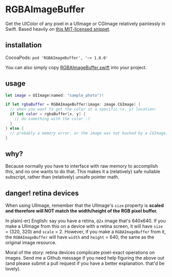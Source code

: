 # RGBAImageBuffer

Get the UIColor of any pixel in a UIImage or CGImage relatively painlessly in Swift. Based heavily on [this MIT-licensed snippet](https://gist.github.com/PaulSolt/739132).

## installation

CocoaPods: `pod 'RGBAImageBuffer', '~> 1.0.0'`

You can also simply copy [RGBAImageBuffer.swift](../master/RGBAImageBuffer/Classes/RGBAImageBuffer.swift) into your project.

## usage

```swift
let image = UIImage(named: "sample_photo")!

if let rgbaBuffer = RGBAImageBuffer(image: image.CGImage) {
  // when you want to get the color at a specific (x, y) location:
  if let color = rgbaBuffer[x, y] {
    // do something with the color :)
  }
} else {
  // probably a memory error, or the image was not backed by a CGImage. handle error appropriately
}
```

## why?

Because normally you have to interface with raw memory to accomplish this, and no one wants to do that. This makes it a (relatively) safe nullable subscript, rather than (relatively) unsafe pointer math.

## danger! retina devices

When using UIImage, remember that the UIImage's `size` property is **scaled and therefore will NOT match the width/height of the RGB pixel buffer.**

In plain(-er) English: say you have a retina, `@2x` image that's 640x640. If you make a UIImage from this on a device with a retina screen, it will have `size` = (320, 320) and `scale` = 2. However, if you make a `RGBAImageBuffer` from it, the `RGBAImageBuffer` will have `width` and `height` = 640, the same as the original image resource.

Moral of the story: retina devices complicate pixel-exact operations on images. Send me a Github message if you need help figuring the above out (and please submit a pull request if you have a better explanation. that'd be lovely).
